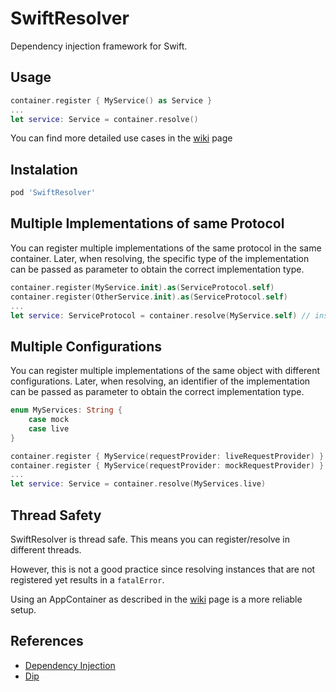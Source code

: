 # SwiftResolver
Dependency injection framework for Swift.

## Usage
```swift
container.register { MyService() as Service }
...
let service: Service = container.resolve()
```

You can find more detailed use cases in the [wiki](https://github.com/viniciusaro/SwiftResolver/wiki) page

## Instalation
```ruby
pod 'SwiftResolver'
```

## Multiple Implementations of same Protocol

You can register multiple implementations of the same protocol in the same container.
Later, when resolving, the specific type of the implementation can be passed as parameter to obtain the correct implementation type.

```swift
container.register(MyService.init).as(ServiceProtocol.self)
container.register(OtherService.init).as(ServiceProtocol.self)
...
let service: ServiceProtocol = container.resolve(MyService.self) // instance of MyService is returned here
```

## Multiple Configurations

You can register multiple implementations of the same object with different configurations.
Later, when resolving, an identifier of the implementation can be passed as parameter to obtain the correct implementation type.

```swift
enum MyServices: String {
    case mock
    case live
}

container.register { MyService(requestProvider: liveRequestProvider) }.tag(MyServices.live)
container.register { MyService(requestProvider: mockRequestProvider) }.tag(MyServices.mock)
...
let service: Service = container.resolve(MyServices.live)
```

## Thread Safety

SwiftResolver is thread safe. This means you can register/resolve in different threads. 

However, this is not a good practice since resolving instances that are not registered yet results in a `fatalError`.

Using an AppContainer as described in the [wiki](https://github.com/viniciusaro/SwiftResolver/wiki/Project-Setup) page is a more reliable setup.

## References
* [Dependency Injection](https://en.wikipedia.org/wiki/Dependency_injection)
* [Dip](https://github.com/AliSoftware/Dip)
